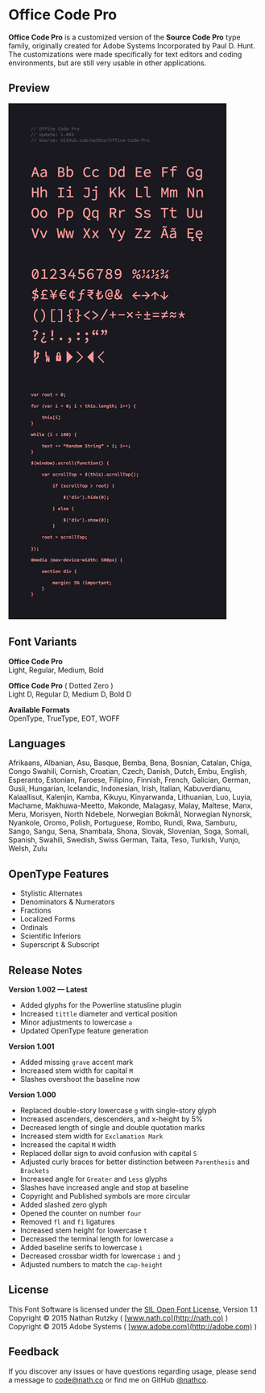 # Office Code Pro 
**Office Code Pro** is a customized version of the **Source Code Pro** type family, originally created for Adobe Systems Incorporated by Paul D. Hunt. The customizations were made specifically for text editors and coding environments, but are still very usable in other applications.

## Preview
![example](Preview.png)    

## Font Variants        

**Office Code Pro**      
Light, Regular, Medium, Bold

**Office Code Pro** ( Dotted Zero )        
Light D, Regular D, Medium D, Bold D    

**Available Formats**  
OpenType, TrueType, EOT, WOFF 

## Languages 

Afrikaans, Albanian, Asu, Basque, Bemba, Bena, Bosnian, Catalan, Chiga, Congo Swahili, Cornish, Croatian, Czech, Danish, Dutch, Embu, English, Esperanto, Estonian, Faroese, Filipino, Finnish, French, Galician, German, Gusii, Hungarian, Icelandic, Indonesian, Irish, Italian, Kabuverdianu, Kalaallisut, Kalenjin, Kamba, Kikuyu, Kinyarwanda, Lithuanian, Luo, Luyia, Machame, Makhuwa-Meetto, Makonde, Malagasy, Malay, Maltese, Manx, Meru, Morisyen, North Ndebele, Norwegian Bokmål, Norwegian Nynorsk, Nyankole, Oromo, Polish, Portuguese, Rombo, Rundi, Rwa, Samburu, Sango, Sangu, Sena, Shambala, Shona, Slovak, Slovenian, Soga, Somali, Spanish, Swahili, Swedish, Swiss German, Taita, Teso, Turkish, Vunjo, Welsh, Zulu  

## OpenType Features  

* Stylistic Alternates
* Denominators & Numerators
* Fractions
* Localized Forms
* Ordinals
* Scientific Inferiors
* Superscript & Subscript    

## Release Notes

**Version 1.002 — Latest**

* Added glyphs for the Powerline statusline plugin
* Increased `tittle` diameter and vertical position
* Minor adjustments to lowercase `a`
* Updated OpenType feature generation

**Version 1.001**

* Added missing `grave` accent mark
* Increased stem width for capital `M`
* Slashes overshoot the baseline now

**Version 1.000**

* Replaced double-story lowercase `g` with single-story glyph
* Increased ascenders, descenders, and x-height by 5%  
* Decreased length of single and double quotation marks
* Increased stem width for `Exclamation Mark`
* Increased the capital `M` width
* Replaced dollar sign to avoid confusion with capital `S`
* Adjusted curly braces for better distinction between `Parenthesis` and `Brackets`
* Increased angle for `Greater` and `Less` glyphs
* Slashes have increased angle and stop at baseline
* Copyright and Published symbols are more circular 
* Added slashed zero glyph  
* Opened the counter on number `four`    
* Removed `fl` and `fi` ligatures  
* Increased stem height for lowercase `t`  
* Decreased the terminal length for lowercase `a`
* Added baseline serifs to lowercase `i`
* Decreased crossbar width for lowercase `i` and `j`
* Adjusted numbers to match the `cap-height`  

## License
This Font Software is licensed under the [SIL Open Font License](http://scripts.sil.org/OFL), Version 1.1  
Copyright © 2015 Nathan Rutzky ( [www.nath.co](http://nath.co) )  
Copyright © 2015 Adobe Systems ( [www.adobe.com](http://adobe.com) )    

## Feedback
If you discover any issues or have questions regarding usage, please send a message to [code@nath.co](mailto:code@nath.co) or find me on GitHub [@nathco](https://github.com/nathco).